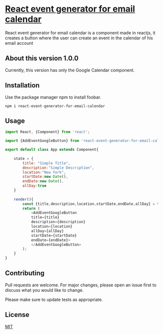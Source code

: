 # [React event generator for email calendar](https://www.npmjs.com/package/react-event-generator-for-email-calendar)

React event generator for email calendar is a component made in reactjs, it creates a button where the user can create an event in the calendar of his email account

## About this version 1.0.0
Currently, this version has only the Google Calendar component.

## Installation

Use the package manager npm to install foobar.

```
npm i react-event-generator-for-email-calendar
```

## Usage

```javascript
import React, {Component} from 'react';

import {AddEventGoogleButton} from 'react-event-generator-for-email-calendar';

export default class App extends Component{
    
    state = {
        title: "Simple Title",
        description:"Simple Description",
        location:"New York",
        startDate:new Date(),
        endDate:new Date(),
        allDay:true
    }
 
    render(){
        const {title,description,location,startDate,endDate,allDay} = this.state;
        return (      
            <AddEventGoogleButton 
            title={title} 
            description={description} 
            location={location}
            allDay={allDay}
            startDate={startDate}
            endDate={endDate}>
            </AddEventGoogleButton>
        );
    }
}
```

## Contributing
Pull requests are welcome. For major changes, please open an issue first to discuss what you would like to change.

Please make sure to update tests as appropriate.

## License
[MIT](https://choosealicense.com/licenses/mit/)